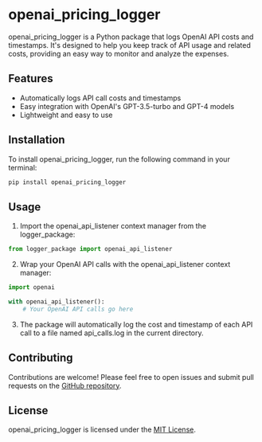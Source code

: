# openai_pricing_logger 

openai_pricing_logger is a Python package that logs OpenAI API costs and timestamps. It's designed to help you keep track of API usage and related costs, providing an easy way to monitor and analyze the expenses.

## Features

- Automatically logs API call costs and timestamps
- Easy integration with OpenAI's GPT-3.5-turbo and GPT-4 models
- Lightweight and easy to use

## Installation

To install openai_pricing_logger, run the following command in your terminal:

```bash
pip install openai_pricing_logger 
```

## Usage 

1. Import the openai_api_listener context manager from the logger_package:

```python
from logger_package import openai_api_listener
```

2. Wrap your OpenAI API calls with the openai_api_listener context manager:

```python
import openai

with openai_api_listener():
    # Your OpenAI API calls go here
```

3. The package will automatically log the cost and timestamp of each API call to a file named api_calls.log in the current directory.

## Contributing

Contributions are welcome! Please feel free to open issues and submit pull requests on the [GitHub repository](https://github.com/yachty66/openai_pricing_logger).

## License

openai_pricing_logger is licensed under the [MIT License](LICENSE).


